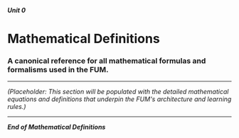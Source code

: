 ***Unit 0***

# Mathematical Definitions

### A canonical reference for all mathematical formulas and formalisms used in the FUM.

---

*(Placeholder: This section will be populated with the detailed mathematical equations and definitions that underpin the FUM's architecture and learning rules.)*

---

***End of Mathematical Definitions***